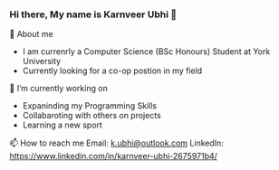 ### Hi there, My name is Karnveer Ubhi 👋

👋 About me
- I am currenrly a Computer Science (BSc Honours) Student at York University
- Currently looking for a co-op postion in my field

🔭 I’m currently working on
- Expaninding my Programming Skills
- Collabaroting with others on projects
- Learning a new sport

📫 How to reach me
Email: k.ubhi@outlook.com
LinkedIn: https://www.linkedin.com/in/karnveer-ubhi-2675971b4/

<!--
**Karnveer-Ubhi/Karnveer-Ubhi** is a ✨ _special_ ✨ repository because its `README.md` (this file) appears on your GitHub profile.

Here are some ideas to get you started:

- 🔭 I’m currently working on ...
- 🌱 I’m currently learning ...
- 👯 I’m looking to collaborate on ...
- 🤔 I’m looking for help with ...
- 💬 Ask me about ...
- 📫 How to reach me: ...
- 😄 Pronouns: ...
- ⚡ Fun fact: ...
-->
